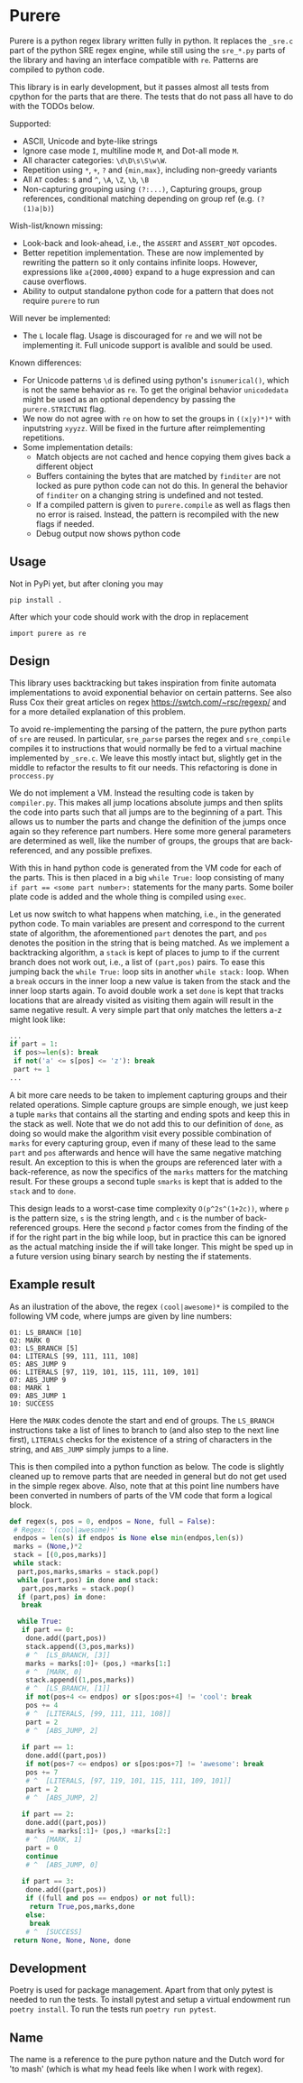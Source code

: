 Purere
======

Purere is a python regex library written fully in python.
It replaces the `_sre.c` part of the python SRE regex engine, while still using the `sre_*.py` parts of the library and having an interface compatible with `re`. Patterns are compiled to python code.

This library is in early development, but it passes almost all tests from cpython for the parts that are there.
The tests that do not pass all have to do with the TODOs below.

Supported:
- ASCII, Unicode and byte-like strings
- Ignore case mode `I`, multiline mode `M`, and Dot-all mode `M`.
- All character categories: `\d\D\s\S\w\W`. 
- Repetition using `*`, `+`, `?` and `{min,max}`, including non-greedy variants
- All `AT` codes: `$` and `^`, `\A`, `\Z`, `\b`, `\B`
- Non-capturing grouping using `(?:...)`, Capturing groups, group references, conditional matching depending on group ref (e.g. `(?(1)a|b)`) 

Wish-list/known missing:
- Look-back and look-ahead, i.e., the `ASSERT` and `ASSERT_NOT` opcodes.
- Better repetition implementation. These are now implemented by rewriting the pattern so it only contains infinite loops. However, expressions like `a{2000,4000}` expand to a huge expression and can cause overflows. 
- Ability to output standalone python code for a pattern that does not require `purere` to run

Will never be implemented:
- The `L` locale flag. Usage is discouraged for `re` and we will not be implementing it. Full unicode support is avalible and sould be used.

Known differences:
- For Unicode patterns `\d` is defined using python's `isnumerical()`, which is not the same behavior as `re`. To get the original behavior `unicodedata` might be used as an optional dependency by passing the `purere.STRICTUNI` flag.
- We now do not agree with `re` on how to set the groups in `((x|y)*)*` with inputstring `xyyzz`. Will be fixed in the furture after reimplementing repetitions.
- Some implementation details:
  - Match objects are not cached and hence copying them gives back a different object
  - Buffers containing the bytes that are matched by `finditer` are not locked as pure python code can not do this. In general the behavior of `finditer` on a changing string is undefined and not tested.
  - If a compiled pattern is given to `purere.compile` as well as flags then no error is raised. Instead, the pattern is recompiled with the new flags if needed.
  - Debug output now shows python code


Usage
-----

Not in PyPi yet, but after cloning you may
```
pip install .
```

After which your code should work with the drop in replacement
```
import purere as re
```

Design
------

This library uses backtracking but takes inspiration from finite automata implementations to avoid exponential behavior on certain patterns.
See also Russ Cox their great articles on regex https://swtch.com/~rsc/regexp/ and for a more detailed explanation of this problem.

To avoid re-implementing the parsing of the pattern, the pure python parts of `sre` are reused. In particular, `sre_parse` parses the regex and `sre_compile` compiles it to instructions that would normally be fed to a virtual machine implemented by `_sre.c`. We leave this mostly intact but, slightly get in the middle to refactor the results to fit our needs. This refactoring is done in `proccess.py` 

We do not implement a VM. Instead the resulting code is taken by `compiler.py`. This makes all jump locations absolute jumps and then splits the code into parts such that all jumps are to the beginning of a part. This allows us to number the parts and change the definition of the jumps once again so they reference part numbers. Here some more general parameters are determined as well, like the number of groups, the groups that are back-referenced, and any possible prefixes.

With this in hand python code is generated from the VM code for each of the parts. This is then placed in a big `while True:` loop consisting of many `if part == <some part number>:` statements for the many parts. Some boiler plate code is added and the whole thing is compiled using `exec`. 

Let us now switch to what happens when matching, i.e., in the generated python code. To main variables are present and correspond to the current state of algorithm, the aforementioned `part` denotes the part, and `pos` denotes the position in the string that is being matched.
As we implement a backtracking algorithm, a `stack` is kept of places to jump to if the current branch does not work out, i.e., a list of `(part,pos)` pairs. To ease this jumping back the `while True:` loop sits in another `while stack:` loop. When a `break` occurs in the inner loop a new value is taken from the stack and the inner loop starts again. To avoid double work a set `done` is kept that tracks locations that are already visited as visiting them again will result in the same negative result. A very simple part that only matches the letters a-z might look like:
```python
...
if part = 1:
 if pos>=len(s): break
 if not('a' <= s[pos] <= 'z'): break
 part += 1
...
```

A bit more care needs to be taken to implement capturing groups and their related operations. Simple capture groups are simple enough, we just keep a tuple `marks` that contains all the starting and ending spots and keep this in the stack as well. Note that we do not add this to our definition of `done`, as doing so would make the algorithm visit every possible combination of `marks` for every capturing group, even if many of these lead to the same `part` and `pos` afterwards and hence will have the same negative matching result. An exception to this is when the groups are referenced later with a back-reference, as now the specifics of the `marks` matters for the matching result. For these groups a second tuple `smarks` is kept that is added to the `stack` and to `done`. 

This design leads to a worst-case time complexity `O(p^2s^(1+2c))`, where `p` is the pattern size, `s` is the string length, and `c` is the number of back-referenced groups. Here the second `p` factor comes from the finding of the if for the right part in the big while loop, but in practice this can be ignored as the actual matching inside the if will take longer. This might be sped up in a future version using binary search by nesting the if statements. 

Example result
--------------
As an ilustration of the above, the regex `(cool|awesome)*` is compiled to the following VM code, where jumps are given by line numbers:
```
01: LS_BRANCH [10]
02: MARK 0
03: LS_BRANCH [5]
04: LITERALS [99, 111, 111, 108]
05: ABS_JUMP 9
06: LITERALS [97, 119, 101, 115, 111, 109, 101]
07: ABS_JUMP 9
08: MARK 1
09: ABS_JUMP 1
10: SUCCESS
```
Here the `MARK` codes denote the start and end of groups. The `LS_BRANCH` instructions take a list of lines to branch to (and also step to the next line first), `LITERALS` checks for the existence of a string of characters in the string, and `ABS_JUMP` simply jumps to a line.

This is then compiled into a python function as below. The code is slightly cleaned up to remove parts that are needed in general but do not get used in the simple regex above. Also, note that at this point line numbers have been converted in numbers of parts of the VM code that form a logical block.
```python
def regex(s, pos = 0, endpos = None, full = False):
 # Regex: '(cool|awesome)*'
 endpos = len(s) if endpos is None else min(endpos,len(s))
 marks = (None,)*2
 stack = [(0,pos,marks)]
 while stack:
  part,pos,marks,smarks = stack.pop()
  while (part,pos) in done and stack:
   part,pos,marks = stack.pop()
  if (part,pos) in done:
   break

  while True:
   if part == 0:
    done.add((part,pos))
    stack.append((3,pos,marks))
    # ^  [LS_BRANCH, [3]]
    marks = marks[:0]+ (pos,) +marks[1:]
    # ^  [MARK, 0]
    stack.append((1,pos,marks))
    # ^  [LS_BRANCH, [1]]
    if not(pos+4 <= endpos) or s[pos:pos+4] != 'cool': break
    pos += 4
    # ^  [LITERALS, [99, 111, 111, 108]]
    part = 2
    # ^  [ABS_JUMP, 2]
   
   if part == 1:
    done.add((part,pos))
    if not(pos+7 <= endpos) or s[pos:pos+7] != 'awesome': break
    pos += 7
    # ^  [LITERALS, [97, 119, 101, 115, 111, 109, 101]]
    part = 2
    # ^  [ABS_JUMP, 2]
   
   if part == 2:
    done.add((part,pos))
    marks = marks[:1]+ (pos,) +marks[2:]
    # ^  [MARK, 1]
    part = 0
    continue
    # ^  [ABS_JUMP, 0]
   
   if part == 3:
    done.add((part,pos))
    if ((full and pos == endpos) or not full):
     return True,pos,marks,done
    else:
     break
    # ^  [SUCCESS]
 return None, None, None, done

```

Development
-----------

Poetry is used for package management. Apart from that only pytest is needed to run the tests. 
To install pytest and setup a virtual endowment run `poetry install`.
To run the tests run `poetry run pytest`.

Name
----
The name is a reference to the pure python nature and the Dutch word for 'to mash' (which is what my head feels like when I work with regex).


